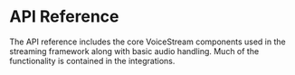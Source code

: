 # API Reference

The API reference includes the core VoiceStream components used in the streaming framework along with basic audio handling.
Much of the functionality is contained in the integrations.

```{autodoc} celi_framework
```
